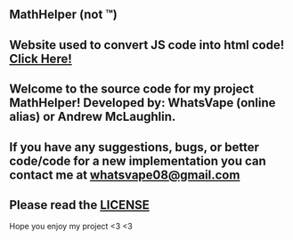 **MathHelper (not ™)**
------------
Website used to convert JS code into html code! [Click Here!](http://https://bookmarklets.org/maker/ "Click Here!")
------------
Welcome to the source code for my project **MathHelper**!
Developed by: WhatsVape (online alias) or Andrew McLaughlin.
------------
If you have any suggestions, bugs, or better code/code for a new implementation you can contact me at whatsvape08@gmail.com
------------
Please read the [LICENSE](http://https://raw.githubusercontent.com/WhatsVape69/MathHelper/main/LICENSE "LICENSE")
------------
Hope you enjoy my project <3 <3
